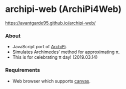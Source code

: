# archipi-web (ArchiPi4Web)

<https://avantgarde95.github.io/archipi-web/>

### About
- JavaScript port of [ArchiPi](https://github.com/Avantgarde95/ArchiPi).
- Simulates Archimedes' method for approximating &pi;.
- This is for celebrating &pi; day! (2019.03.14)

### Requirements
- Web browser which supports [canvas](https://developer.mozilla.org/docs/Web/HTML/Canvas).
